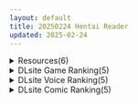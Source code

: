 ```yaml
---
layout: default
title: 20250224 Hentai Reader
updated: 2025-02-24
---
```


<details class='content-parent'>
<summary>
Resources(6)
</summary>
<details class='content-child'>
<summary>
<span class='rss-title'> [RPG/机翻][RJ01034814][U-ROOM]洗脑学园 ~咒人之壶~ 洗脳学園 ~呪人の壺~ v1.14 全CG PC[1.6G/百度] </span> <a class='rss-link' href='https://gmgard.com/gm128672' target='_blank'>&nbsp;</a>
<div class='rss-published'> 🕛 20250223 14:32:37</div>
</summary>
<img src="https://p.inari.site/usr/1108/67bb22bdbdb01.jpg" /><br /><p>[RPG/机翻]洗脑学园 ~咒人之壶~ 洗脳学園 ~呪人の壺~ v1.14 全CG&nbsp;PC[1.6G/百度]</p>
</details>
<details class='content-child'>
<summary>
<span class='rss-title'> [日系/合集][GFF (栗林クリス)] 進化戦隊エヴォリュージャー 淫欲回帰等50本[恶堕/重口][2.7G] </span> <a class='rss-link' href='https://gmgard.com/gm128671' target='_blank'>&nbsp;</a>
<div class='rss-published'> 🕛 20250223 13:04:55</div>
</summary>
<img src="https://static.gmgard.us/Images/upload/99710231825509835.jpg" /><br /><p>(C89) [GFF (栗林クリス)] Girl's Fetish Figuration CHRONICLES (オリジナル)
(C90) [GFF (栗林クリス)] GRANBLUE PHANTASY Chronicle 01 (グランブルーファンタジー)
(C91) [GFF (栗林クリス)] GRANBLUE PHANTASY Chronicle 02 (グランブルーファンタジー)
(ふたけ</p>
</details>
<details class='content-child'>
<summary>
<span class='rss-title'> [P站ID=49759620][Simao] fanbox 至25.2合集 [1G] </span> <a class='rss-link' href='https://gmgard.com/gm128670' target='_blank'>&nbsp;</a>
<div class='rss-published'> 🕛 20250223 09:33:25</div>
</summary>
<img src="https://static.gmgard.us/Images/upload/16270231733245822.jpg" /><br /><p>量不多（主要是2023年摸鱼一整年），质量还是没问题的</p>
</details>
<details class='content-child'>
<summary>
<span class='rss-title'> 【R3590】[どろっぷす!] 裏カジノ 潜入捜査官の失態 モーションアニメ </span> <a class='rss-link' href='https://blog.reimu.net/archives/108483' target='_blank'>&nbsp;</a>
<div class='rss-published'> 🕛 20250223 08:00:37</div>
</summary>
一部生存社风格的LIVE2D动画 事实上，“どろっぷす”旗下有很多和“SURVIVE”社很像的LIVE2D动画 &#8230; <a class="more-link" href="https://blog.reimu.net/archives/108483">继续阅读<span class="screen-reader-text">【R3590】[どろっぷす!] 裏カジノ 潜入捜査官の失態 モーションアニメ</span></a>
</details>
<details class='content-child'>
<summary>
<span class='rss-title'> [むちぱん] エッチな身体かお調べください!～新・少子化対策計画～ </span> <a class='rss-link' href='https://www.hacg.icu/wp/100407.html' target='_blank'>&nbsp;</a>
<div class='rss-published'> 🕛 20250223 05:20:21</div>
</summary>
国家为了应对少子化，发布了一个配对APP， 强制每个人都必须安装，如果配对成功就 &#8230; <a href="https://www.hacg.icu/wp/100407.html">继续阅读 <span class="meta-nav">&#8594;</span></a>
</details>
<details class='content-child'>
<summary>
<span class='rss-title'> 【S4718】[ELF] 遺作/遗作 汉化硬盘版 </span> <a class='rss-link' href='https://blog.reimu.net/archives/108359' target='_blank'>&nbsp;</a>
<div class='rss-published'> 🕛 20250223 05:00:11</div>
</summary>
曾经的业界龙头elf于1995制作的密室逃脱类SLG，也是伊头家三兄弟的第一作，后来在1999年推出了本作的重 &#8230; <a class="more-link" href="https://blog.reimu.net/archives/108359">继续阅读<span class="screen-reader-text">【S4718】[ELF] 遺作/遗作 汉化硬盘版</span></a>
</details>

</details>
<details class='content-parent'>
<summary>
DLsite Game Ranking(5)
</summary>
<details class='content-child'>
<summary>
<span class='rss-title'> AVカントクLIFE! ~色んなわたしを撮ってください~ [TeamKRAMA] </span> <a class='rss-link' href='https://www.dlsite.com/maniax/work/=/product_id/RJ01325945.html' target='_blank'>&nbsp;</a>
<div class='rss-published'> 🕛 20250224 13:15:20</div>
</summary>
<img src ="http://img.dlsite.jp/modpub/images2/work/doujin/RJ01326000/RJ01325945_img_main.jpg"/><br/>あなたの手でAVをプロデュース!AV制作シミュレーションゲーム! 本作は、AV撮影・編集・販売を自由に楽しめるシミュレーションゲームです。 借金返済を目指す主人公が、メインヒロイン・姫宮和(ひめみやのどか)と共に多彩なプレイやシチュエーションを展開! 撮影場所を開拓し、アイテムを活用して最高のAV作品を作り上げよう!
</details>
<details class='content-child'>
<summary>
<span class='rss-title'> 洗脳学園 ~呪人の壺~ [U-ROOM] </span> <a class='rss-link' href='https://www.dlsite.com/maniax/work/=/product_id/RJ01034814.html' target='_blank'>&nbsp;</a>
<div class='rss-published'> 🕛 20250224 13:15:20</div>
</summary>
<img src ="http://img.dlsite.jp/modpub/images2/work/doujin/RJ01035000/RJ01034814_img_main.jpg"/><br/>学園をエロく染めていく軍師として頑張るゲームです。
</details>
<details class='content-child'>
<summary>
<span class='rss-title'> 不登校妹との30日間 [エロフラ部] </span> <a class='rss-link' href='https://www.dlsite.com/maniax/work/=/product_id/RJ01274558.html' target='_blank'>&nbsp;</a>
<div class='rss-published'> 🕛 20250224 13:15:20</div>
</summary>
<img src ="http://img.dlsite.jp/modpub/images2/work/doujin/RJ01275000/RJ01274558_img_main.jpg"/><br/>日中は健全に妹との日々を過ごし、夜は無防備にすやすや寝ている妹の身体を開発するというコンセプトのゲームです。
</details>
<details class='content-child'>
<summary>
<span class='rss-title'> 夢吉原のあやかし妓楼 ～妖怪大楼再建譚～ [とらいあんぐる！] </span> <a class='rss-link' href='https://www.dlsite.com/maniax/work/=/product_id/RJ01208749.html' target='_blank'>&nbsp;</a>
<div class='rss-published'> 🕛 20250224 13:15:20</div>
</summary>
<img src ="http://img.dlsite.jp/modpub/images2/work/doujin/RJ01209000/RJ01208749_img_main.jpg"/><br/>過ごし方はあなた次第、あやかし遊女たちと大楼目指す妖怪妓楼での経営SLG!
</details>
<details class='content-child'>
<summary>
<span class='rss-title'> 聖隷戦姫クロエ～「最強」が権力に沈むまで～ [一歩も下がるな!!!] </span> <a class='rss-link' href='https://www.dlsite.com/maniax/work/=/product_id/RJ01313717.html' target='_blank'>&nbsp;</a>
<div class='rss-published'> 🕛 20250224 13:15:20</div>
</summary>
<img src ="http://img.dlsite.jp/modpub/images2/work/doujin/RJ01314000/RJ01313717_img_main.jpg"/><br/>【戦闘エロ】最強ヒロインVSクズ権力者 敵と内通して味方最強ヒロインを卑劣な罠で沈めろ
</details>

</details>
<details class='content-parent'>
<summary>
DLsite Voice Ranking(5)
</summary>
<details class='content-child'>
<summary>
<span class='rss-title'> 【本編が更に楽しめる特典付き▶15点～】1万DL感謝!動画etc追加決定♪【5時間▶新作2本入り】俺にだけ密着♪俺にだけ肉食?!～男女の友情が成立できなかった僕たち～ [猫麦] </span> <a class='rss-link' href='https://www.dlsite.com/maniax/work/=/product_id/RJ01309512.html' target='_blank'>&nbsp;</a>
<div class='rss-published'> 🕛 20250224 13:15:21</div>
</summary>
<img src ="http://img.dlsite.jp/modpub/images2/work/doujin/RJ01310000/RJ01309512_img_main.jpg"/><br/>密着&密着♪甘い青春まるごと2本♪今日はどっちに中出しする??
</details>
<details class='content-child'>
<summary>
<span class='rss-title'> ✅豪華4大特典付き✅【全編ぐっぽり極深耳奥舐め】壁穴耳舐め専門「耳犯し亭」へようこそ～耳奥舐めに特化したドスケベ耳舐め嬢×2による極上耳奥舐め性感サービス～ [J〇ほんぽ] </span> <a class='rss-link' href='https://www.dlsite.com/maniax/work/=/product_id/RJ01338029.html' target='_blank'>&nbsp;</a>
<div class='rss-published'> 🕛 20250224 13:15:21</div>
</summary>
<img src ="http://img.dlsite.jp/modpub/images2/work/doujin/RJ01339000/RJ01338029_img_main.jpg"/><br/>・壁穴耳舐めとは…?  壁穴耳舐めとは耳をはめる専用の穴に耳を押し当てて嬢から耳舐めを受けるといったサービスです…♪ 壁穴に耳をはめ込むことで耳に意識が集中し、耳舐めの気持ちよさが倍増するので普通の耳舐めに慣れた方でも気持ちよくなれること間違いなし… ぜひ壁穴耳舐め専門店「耳犯し亭」に足を運んでください…♪
</details>
<details class='content-child'>
<summary>
<span class='rss-title'> こんな感情ガチ恋じゃない 音声作品版 [NaCl] </span> <a class='rss-link' href='https://www.dlsite.com/maniax/work/=/product_id/RJ01323563.html' target='_blank'>&nbsp;</a>
<div class='rss-published'> 🕛 20250224 13:15:21</div>
</summary>
<img src ="http://img.dlsite.jp/modpub/images2/work/doujin/RJ01324000/RJ01323563_img_main.jpg"/><br/>推し配信者に童貞をぐちゃぐちゃに奪われるお話。同タイトルの漫画を一緒に読むことでより臨場感UP♪
</details>
<details class='content-child'>
<summary>
<span class='rss-title'> 【性癖布教期間限定100円】無垢で優しい皇国の姫に常識改変◯眠で性処理をマナーと思い込ませ無知シチュ嗅ぎ舐めセックスご奉仕伴侶へ【凌◯なし・性格そのまま】 [あとりえスターズ] </span> <a class='rss-link' href='https://www.dlsite.com/maniax/work/=/product_id/RJ01316777.html' target='_blank'>&nbsp;</a>
<div class='rss-published'> 🕛 20250224 13:15:21</div>
</summary>
<img src ="http://img.dlsite.jp/modpub/images2/work/doujin/RJ01317000/RJ01316777_img_main.jpg"/><br/>無垢で優しく人を疑うことを知らない皇国のお姫様に常識改変◯眠をかけ、ザーメンを咀嚼する行為や汗蒸れセックスでチンポを喜ばせることをマナーとして思い込ませつつ優しく丁寧に無知シチュ調教で自分専用の清潔ラブラブオナホへ変えていく背徳音声!
</details>
<details class='content-child'>
<summary>
<span class='rss-title'> 【リリムワークス】アリスASMR～孕ませ催■支配～ [リリムワークス /【兎月りりむ。公式】] </span> <a class='rss-link' href='https://www.dlsite.com/maniax/work/=/product_id/RJ01340943.html' target='_blank'>&nbsp;</a>
<div class='rss-published'> 🕛 20250224 13:15:21</div>
</summary>
<img src ="http://img.dlsite.jp/modpub/images2/work/doujin/RJ01341000/RJ01340943_img_main.jpg"/><br/>【KU100・兎月りりむ。公式ボイス作品】誰もが見惚れる可愛さのアリス。でも本性は小悪魔ちゃんで、あなたにイタズラばかりの生意気ざかり…。このままアリスの才能を腐らせるわけにはいかない…♪催■で教育的指導だ♪「先生にエッチなご奉仕をするのは当たり前」の嘘常識を刷り込もう♪おちんぽ奉仕…絶頂スパンキング…強○イキ我慢クリしこ…♪【催■支配×常識改変×オホ鳴きモリモリ!!】特別教育(わからせ)プログラムスタートです…♪
</details>

</details>
<details class='content-parent'>
<summary>
DLsite Comic Ranking(5)
</summary>
<details class='content-child'>
<summary>
<span class='rss-title'> 拘束マゾイキ自滅オナニー ～慈浄寺 獏の自縄自爆～ [おさかな太閤] </span> <a class='rss-link' href='https://www.dlsite.com/maniax/work/=/product_id/RJ01345241.html' target='_blank'>&nbsp;</a>
<div class='rss-published'> 🕛 20250224 13:15:23</div>
</summary>
<img src ="http://img.dlsite.jp/modpub/images2/work/doujin/RJ01346000/RJ01345241_img_main.jpg"/><br/>セルフ拘束連続絶頂オナニーに手を出した女の子が痛い目を見るお話です。
</details>
<details class='content-child'>
<summary>
<span class='rss-title'> 【日文版】放学后化学部 [不可不可] </span> <a class='rss-link' href='https://www.dlsite.com/maniax/work/=/product_id/RJ01081364.html' target='_blank'>&nbsp;</a>
<div class='rss-published'> 🕛 20250224 13:15:23</div>
</summary>
<img src ="http://img.dlsite.jp/modpub/images2/work/doujin/RJ01082000/RJ01081364_img_main.jpg"/><br/>J○少女和老师的放学后社团活动
</details>
<details class='content-child'>
<summary>
<span class='rss-title'> 某都立○学に、教え子マインドコントロールしてハメ撮りしまくってた頭バグってる教師がいたらしい [セカンドカラー] </span> <a class='rss-link' href='https://www.dlsite.com/maniax/work/=/product_id/RJ01341329.html' target='_blank'>&nbsp;</a>
<div class='rss-published'> 🕛 20250224 13:15:23</div>
</summary>
<img src ="http://img.dlsite.jp/modpub/images2/work/doujin/RJ01342000/RJ01341329_img_main.jpg"/><br/>DLsiteの皆様初めまして、たいぷはてなです(・ω・)4年4ヵ月ぶりの新刊頑張りましたのでぜひ、よろしくお願いします。
</details>
<details class='content-child'>
<summary>
<span class='rss-title'> でかちんぽシリーズ総集編【読み切り漫画36p+単発漫画12作品】 [おりんぜ] </span> <a class='rss-link' href='https://www.dlsite.com/maniax/work/=/product_id/RJ01338408.html' target='_blank'>&nbsp;</a>
<div class='rss-published'> 🕛 20250224 13:15:23</div>
</summary>
<img src ="http://img.dlsite.jp/modpub/images2/work/doujin/RJ01339000/RJ01338408_img_main.jpg"/><br/>おりんぜ史上初の総集編!!でかちんぽオタク君がクラスのギャル達をわからせる人気作品【でかちんぽシリーズ】の全作品を収録しました!
</details>
<details class='content-child'>
<summary>
<span class='rss-title'> あのとき振ってしまった元陰キャの女友達が裏垢配信者になっていた。 [しらすどん] </span> <a class='rss-link' href='https://www.dlsite.com/maniax/work/=/product_id/RJ01261911.html' target='_blank'>&nbsp;</a>
<div class='rss-published'> 🕛 20250224 13:15:23</div>
</summary>
<img src ="http://img.dlsite.jp/modpub/images2/work/doujin/RJ01262000/RJ01261911_img_main.jpg"/><br/>就活に苦難していた主人公、本田サトルはある日偶然昔振ってしまった女友達の上野夢葉に出会う。 昔とは見違えるほど美しく変貌していた彼女の今の職業はなんと人気の裏垢系配信者。 彼女のアカウントをチェックするとそこには驚きの姿が…
</details>

</details>

